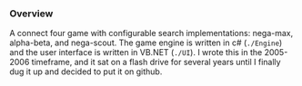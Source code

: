 ### Overview 

A connect four game with configurable search implementations: nega-max, alpha-beta, and nega-scout. The game engine is written in 
c# (`./Engine`) and the user interface is written in VB.NET (`./UI`). I wrote this in the 2005-2006 timeframe, and it sat on a flash drive for several years until I finally dug it up and decided to put it on github.
